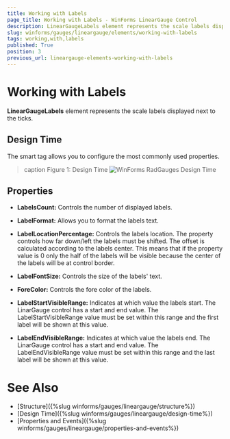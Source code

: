 ```yaml
---
title: Working with Labels
page_title: Working with Labels - WinForms LinearGauge Control
description: LinearGaugeLabels element represents the scale labels displayed next to the ticks.
slug: winforms/gauges/lineargauge/elements/working-with-labels
tags: working,with,labels
published: True
position: 3
previous_url: lineargauge-elements-working-with-labels
---
```


# Working with Labels

__LinearGaugeLabels__ element represents the scale labels displayed next to the ticks.

## Design Time

The smart tag allows you to configure the most commonly used properties.

>caption Figure 1: Design Time
![WinForms RadGauges Design Time](images/lineargauge-elements-working-with-labels001.png)

## Properties

* __LabelsCount:__ Controls the number of displayed labels.

* __LabelFormat:__ Allows you to format the labels text.

* __LabelLocationPercentage:__ Controls the labels location. The property controls how far down/left the labels must be shifted. The offset is calculated according to the labels center. This means that if the property value is 0 only the half of the labels will be visible because the center of the labels will be at control border.

* __LabelFontSize:__ Controls the size of the labels' text.

* __ForeColor:__ Controls the fore color of the labels.

* __LabelStartVisibleRange:__ Indicates at which value the labels start. The LinarGauge control has a start and end value. The LabelStartVisibleRange value must be set within this range and the first label will be shown at this value.

* __LabelEndVisibleRange:__ Indicates at which value the labels end. The LinarGauge control has a start and end value. The LabelEndVisibleRange value must be set within this range and the last label will be shown at this value.

# See Also

* [Structure]({%slug winforms/gauges/lineargauge/structure%})
* [Design Time]({%slug winforms/gauges/lineargauge/design-time%})
* [Properties and Events]({%slug winforms/gauges/lineargauge/properties-and-events%})
